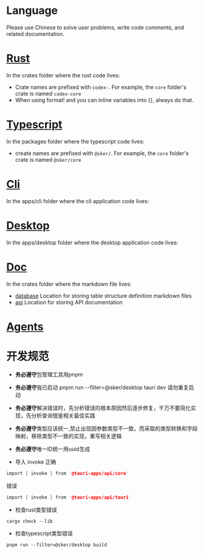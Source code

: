 
# Language

Please use Chinese to solve user problems, write code comments, and related documentation.

# [Rust](/crates)

In the crates folder where the rust code lives:

- Crate names are prefixed with `codex-`. For example, the `core` folder's crate is named `codex-core`
- When using format! and you can inline variables into {}, always do that.

# [Typescript](/packages)

In the packages folder where the typescript code lives:

- create names are prefixed with `@sker/`. For example, the `core` folder's crate is named `@sker/core`

# [Cli](/apps/cli)

In the apps/cli folder where the cli application code lives:

# [Desktop](/apps/desktop)

In the apps/desktop folder where the desktop application code lives:

# [Doc](/docs)

In the crates folder where the markdown file lives:

- [database](/docs/databases) Location for storing table structure definition markdown files
- [api](/docs/apis) Location for storing API documentation

# [Agents](/.claude/agents)



# 开发规范

- **务必遵守**包管理工具用pnpm
- **务必遵守**我已启动 pnpm run --filter=@sker/desktop tauri dev 请勿重复启动
- **务必遵守**解决错误时，先分析错误的根本原因然后逐步修复，千万不要简化实现，先分析查询借鉴相关最佳实践
- **务必遵守**类型应该统一,禁止出现因参数类型不一致，而采取的类型转换和字段映射，移除类型不一致的实现，重写相关逻辑
- **务必遵守**唯一ID统一用uuid生成


- 导入 invoke
正确
```rs
import { invoke } from '@tauri-apps/api/core'
```
错误
```rs
import { invoke } from '@tauri-apps/api/tauri'
```

- 检查rust类型错误

```
cargo check --lib
```

- 检查typescript类型错误

```
pnpm run --filter=@sker/desktop build
```